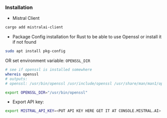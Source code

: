 ### Installation

- Mistral Client
```bash
cargo add mistralai-client
```

- Package Config installation for Rust to be able to use Openssl or install it if not found
```bash
sudo apt install pkg-config
```
OR set environment variable: `OPENSSL_DIR`
```bash
# see if openssl is installed somewhere
whereis openssl
# outputs: 
# openssl: /usr/bin/openssl /usr/include/openssl /usr/share/man/man1/openssl.1ssl.gz

export OPENSSL_DIR="/usr/bin/openssl"
```

- Export API key:
```bash
export MISTRAL_API_KEY=<PUT API KEY HERE GET IT AT CONSOLE.MISTRAL.AI>
``` 
